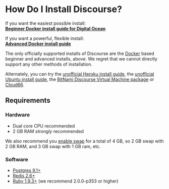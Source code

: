 # How Do I Install Discourse?

If you want the easiest possible install:  
[**Beginner Docker install guide for Digital Ocean**][do]

If you want a powerful, flexible install:  
[**Advanced Docker install guide**][docker]

The only officially supported installs of Discourse are the [Docker](https://www.docker.io/) based beginner and advanced installs, above. We regret that we cannot directly support any other methods of installation.

Alternately, you can try the [unofficial Heroku install guide][heroku], the [unofficial Ubuntu install guide][ubuntu], the [BitNami Discourse Virtual Machine package][bitnami] or [Cloud66][cloud66].

## Requirements

### Hardware

- Dual core CPU recommended
- 2 GB RAM *strongly* recommended
 
We also recommend you [enable swap][swap] for a total of 4 GB, so 2 GB swap with 2 GB RAM, and 3 GB swap with 1 GB ram, etc.

### Software

- [Postgres 9.1+](http://www.postgresql.org/download/)
- [Redis 2.6+](http://redis.io/download)
- [Ruby 1.9.3+](http://www.ruby-lang.org/en/downloads/) (we recommend 2.0.0-p353 or higher)


[do]: https://github.com/discourse/discourse/blob/master/docs/INSTALL-digital-ocean.md
[docker]: https://github.com/discourse/discourse_docker
[bitnami]: http://bitnami.com/stack/discourse
[cloud66]: https://github.com/discourse/discourse/blob/master/docs/INSTALL-cloud66.md
[heroku]: https://github.com/discourse/discourse/blob/master/docs/install-HEROKU.md
[ubuntu]: https://github.com/discourse/discourse/blob/master/docs/INSTALL-ubuntu.md
[swap]: https://www.digitalocean.com/community/articles/how-to-add-swap-on-ubuntu-12-04
